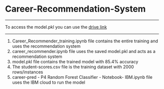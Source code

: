 # Career-Recommendation-System

*****************************************************
To access the model.pkl you can use the [drive link](https://drive.google.com/file/d/1GAytCihM1tW2IZWgnnE5n-H6RYoqeL05/view?usp=sharing)
*****************************************************
1. Career_Recommender_training.ipynb file contains the entire training and uses the recommendation system
2. career_recommender.ipynb file uses the saved model.pkl and acts as a recommendation system
3. model.pkl file contains the trained model with 85.4% accuracy
4. The student-scores.csv file is the training dataset with 2000 rows/instances
5. career-pred - P4 Random Forest Classifier - Notebook- IBM.ipynb file uses the IBM cloud to run the model
